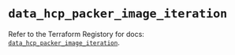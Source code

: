 # `data_hcp_packer_image_iteration`

Refer to the Terraform Registory for docs: [`data_hcp_packer_image_iteration`](https://www.terraform.io/docs/providers/hcp/d/packer_image_iteration).
